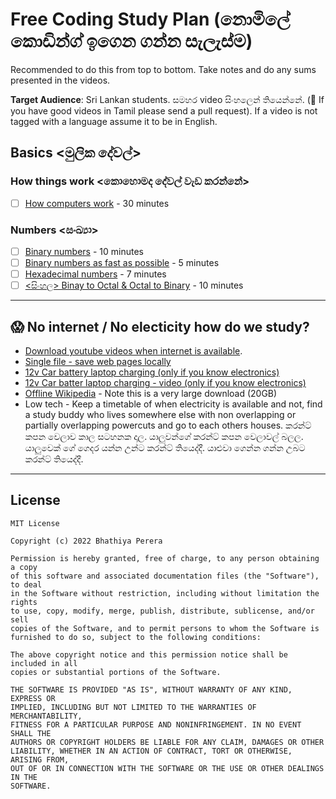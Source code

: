 # Free Coding Study Plan (නොමිලේ කොඩින්ග් ඉගෙන ගන්න සැලැස්ම)

Recommended to do this from top to bottom. Take notes and do any sums presented in the videos.

**Target Audience**: Sri Lankan students. සමහර video සිංහලෙන් තියෙන්නේ. (🧐 If you have good videos in Tamil please send a pull request). If a video is not tagged with a language assume it to be in English. 

## Basics <මුලික දේවල්>

### How things work <කොහොමද දේවල් වැඩ කරන්නේ>

* [ ] [How computers work](https://www.youtube.com/watch?v=OAx_6-wdslM&list=PLzdnOPI1iJNcsRwJhvksEo1tJqjIqWbN-) - 30 minutes

### Numbers <සංඛ්‍යා>

* [ ] [Binary numbers](https://www.youtube.com/watch?v=kTcpd4ef2lU) - 10 minutes
* [ ] [Binary numbers as fast as possible](https://www.youtube.com/watch?v=LpuPe81bc2w) - 5 minutes	
* [ ] [Hexadecimal numbers](https://www.youtube.com/watch?v=4EJay-6Bioo) - 7 minutes
* [ ] [<සිංහල> Binay to Octal & Octal to Binary](https://www.youtube.com/watch?v=sj1hTtF72OE) - 10 minutes 

---

## 😱 No internet / No electicity how do we study?
* [Download youtube videos when internet is available](https://itsfoss.com/download-youtube-videos-ubuntu/).
* [Single file - save web pages locally](https://github.com/gildas-lormeau/SingleFile)
* [12v Car battery laptop charging (only if you know electronics)](https://www.quora.com/How-can-I-use-a-12-volt-car-battery-to-power-my-laptop-without-an-inverter)
* [12v Car batter laptop charging - video (only if you know electronics)](https://www.youtube.com/watch?v=DWjFbytZJ1I)
* [Offline Wikipedia](https://en.wikipedia.org/wiki/Wikipedia:Database_download) - Note this is a very large download (20GB)
* Low tech - Keep a timetable of when electricity is available and not, find a study buddy who lives somewhere else with non overlapping or partially overlapping powercuts and go to each others houses. කරන්ට් කපන වෙලාව කාල සටහනක දාල. යාලුවන්ගේ කරන්ට් කපන වෙලාවල් බලල. යාලුවෙක් ගේ ගෙදර යන්න උන්ට කරන්ට් තියෙද්දී. යාළුවා ගෙන්න ගන්න උබට කරන්ට් තියෙද්දී. 

--- 

## License 

    MIT License

    Copyright (c) 2022 Bhathiya Perera

    Permission is hereby granted, free of charge, to any person obtaining a copy
    of this software and associated documentation files (the "Software"), to deal
    in the Software without restriction, including without limitation the rights
    to use, copy, modify, merge, publish, distribute, sublicense, and/or sell
    copies of the Software, and to permit persons to whom the Software is
    furnished to do so, subject to the following conditions:

    The above copyright notice and this permission notice shall be included in all
    copies or substantial portions of the Software.

    THE SOFTWARE IS PROVIDED "AS IS", WITHOUT WARRANTY OF ANY KIND, EXPRESS OR
    IMPLIED, INCLUDING BUT NOT LIMITED TO THE WARRANTIES OF MERCHANTABILITY,
    FITNESS FOR A PARTICULAR PURPOSE AND NONINFRINGEMENT. IN NO EVENT SHALL THE
    AUTHORS OR COPYRIGHT HOLDERS BE LIABLE FOR ANY CLAIM, DAMAGES OR OTHER
    LIABILITY, WHETHER IN AN ACTION OF CONTRACT, TORT OR OTHERWISE, ARISING FROM,
    OUT OF OR IN CONNECTION WITH THE SOFTWARE OR THE USE OR OTHER DEALINGS IN THE
    SOFTWARE.
